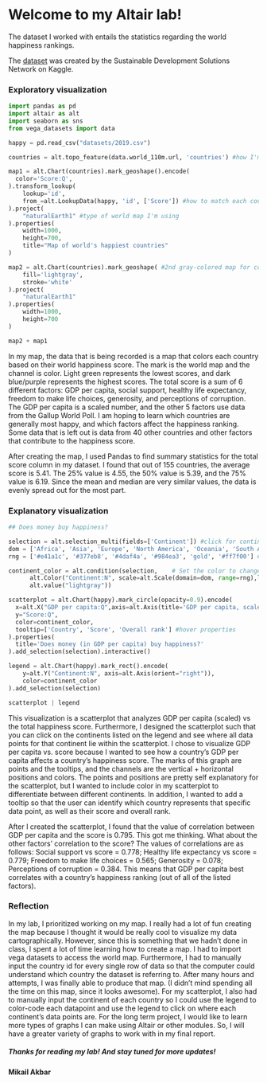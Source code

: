 # Welcome to my Altair lab!

The dataset I worked with entails the statistics regarding the world happiness rankings.

The [dataset](https://www.kaggle.com/unsdsn/world-happiness?select=2019.csv) was created by the Sustainable Development Solutions Network on Kaggle.

### Exploratory visualization

```py
import pandas as pd
import altair as alt
import seaborn as sns
from vega_datasets import data

happy = pd.read_csv("datasets/2019.csv")

countries = alt.topo_feature(data.world_110m.url, 'countries') #how I'm getting data for countries

map1 = alt.Chart(countries).mark_geoshape().encode(
  color='Score:Q',
).transform_lookup(
    lookup='id',
    from_=alt.LookupData(happy, 'id', ['Score']) #how to match each country to country code
).project(
    "naturalEarth1" #type of world map I'm using
).properties(
    width=1000,
    height=700,
    title="Map of world's happiest countries"
)

map2 = alt.Chart(countries).mark_geoshape( #2nd gray-colored map for countries not represented in data
    fill='lightgray',
    stroke='white'
).project(
    "naturalEarth1"
).properties(
    width=1000,
    height=700
)

map2 + map1
```
In my map, the data that is being recorded is a map that colors each country based on their world happiness score. The mark is the world map and the channel is color. Light green represents the lowest scores, and dark blue/purple represents the highest scores. The total score is a sum of 6 different factors: GDP per capita, social support, healthy life expectancy, freedom to make life choices, generosity, and perceptions of corruption. The GDP per capita is a scaled number, and the other 5 factors use data from the Gallup World Poll. I am hoping to learn which countries are generally most happy, and which factors affect the happiness ranking. Some data that is left out is data from 40 other countries and other factors that contribute to the happiness score. 

After creating the map, I used Pandas to find summary statistics for the total score column in my dataset. I found that out of 155 countries, the average score is 5.41. The 25% value is 4.55, the 50% value is 5.39, and the 75% value is 6.19. Since the mean and median are very similar values, the data is evenly spread out for the most part. 

### Explanatory visualization

```py
## Does money buy happiness?

selection = alt.selection_multi(fields=['Continent']) #click for continent
dom = ['Africa', 'Asia', 'Europe', 'North America', 'Oceania', 'South America']
rng = ['#e41a1c', '#377eb8', '#4daf4a', '#984ea3', 'gold', '#ff7f00'] #dif colors than default

continent_color = alt.condition(selection,    # Set the color to change depending on a the selection
      alt.Color("Continent:N", scale=alt.Scale(domain=dom, range=rng),legend=None),
      alt.value("lightgray"))

scatterplot = alt.Chart(happy).mark_circle(opacity=0.9).encode(
  x=alt.X("GDP per capita:Q",axis=alt.Axis(title='GDP per capita, scaled')),
  y="Score:Q",
  color=continent_color,
  tooltip=['Country', 'Score', 'Overall rank'] #hover properties
).properties(
  title='Does money (in GDP per capita) buy happiness?'
).add_selection(selection).interactive()

legend = alt.Chart(happy).mark_rect().encode(
    y=alt.Y("Continent:N", axis=alt.Axis(orient="right")),
    color=continent_color
).add_selection(selection)

scatterplot | legend
```
This visualization is a scatterplot that analyzes GDP per capita (scaled) vs the total happiness score. Furthermore, I designed the scatterplot such that you can click on the continents listed on the legend and see where all data points for that continent lie within the scatterplot. I chose to visualize GDP per capita vs. score because I wanted to see how a country’s GDP per capita affects a country’s happiness score. The marks of this graph are points and the tooltips, and the channels are the vertical + horizontal positions and colors. The points and positions are pretty self explanatory for the scatterplot, but I wanted to include color in my scatterplot to differentiate between different continents. In addition, I wanted to add a tooltip so that the user can identify which country represents that specific data point, as well as their score and overall rank. 

After I created the scatterplot, I found that the value of correlation between GDP per capita and the score is 0.795. This got me thinking. What about the other factors’ correlation to the score? The values of correlations are as follows: Social support vs score = 0.778; Healthy life expectancy vs score = 0.779; Freedom to make life choices = 0.565; Generosity = 0.078; Perceptions of corruption = 0.384. This means that GDP per capita best correlates with a country’s happiness ranking (out of all of the listed factors).

### Reflection

In my lab, I prioritized working on my map. I really had a lot of fun creating the map because I thought it would be really cool to visualize my data cartographically. However, since this is something that we hadn’t done in class, I spent a lot of time learning how to create a map. I had to import vega datasets to access the world map. Furthermore, I had to manually input the country id for every single row of data so that the computer could understand which country the dataset is referring to. After many hours and attempts, I was finally able to produce that map. (I didn’t mind spending all the time on this map, since it looks awesome). For my scatterplot, I also had to manually input the continent of each country so I could use the legend to color-code each datapoint and use the legend to click on where each continent’s data points are. For the long term project, I would like to learn more types of graphs I can make using Altair or other modules. So, I will have a greater variety of graphs to work with in my final report.  

##### Thanks for reading my lab! And stay tuned for more updates!
#### Mikail Akbar
